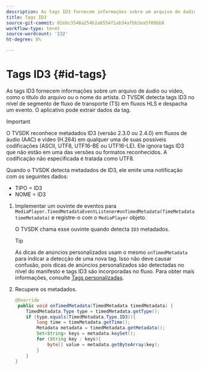 ```yaml
---
description: As tags ID3 fornecem informações sobre um arquivo de áudio ou vídeo, como o título do arquivo ou o nome do artista. O TVSDK detecta tags ID3 no nível de segmento de fluxo de transporte (TS) em fluxos HLS e despacha um evento. O aplicativo pode extrair dados da tag.
title: Tags ID3
source-git-commit: 02ebc3548a254b2a6554f1ab34afbb3ea5f09bb8
workflow-type: tm+mt
source-wordcount: '232'
ht-degree: 0%

---
```


# Tags ID3 {#id-tags}

As tags ID3 fornecem informações sobre um arquivo de áudio ou vídeo, como o título do arquivo ou o nome do artista. O TVSDK detecta tags ID3 no nível de segmento de fluxo de transporte (TS) em fluxos HLS e despacha um evento. O aplicativo pode extrair dados da tag.

>[!IMPORTANT]
>
>O TVSDK reconhece metadados ID3 (versão 2.3.0 ou 2.4.0) em fluxos de áudio (AAC) e vídeo (H.264) em qualquer uma de suas possíveis codificações (ASCII, UTF8, UTF16-BE ou UTF16-LE). Ele ignora tags ID3 que não estão em uma das versões ou formatos reconhecidos. A codificação não especificada é tratada como UTF8.

Quando o TVSDK detecta metadados de ID3, ele emite uma notificação com os seguintes dados:

* TIPO = ID3
* NOME = ID3

1. Implementar um ouvinte de eventos para `MediaPlayer.TimedMetadataEventListener#onTimedMetadata(TimeMetadata timeMetadata)` e registre-o com o `MediaPlayer` objeto.

   O TVSDK chama esse ouvinte quando detecta `ID3` metadados.

   >[!TIP]
   >
   >As dicas de anúncios personalizados usam o mesmo `onTimedMetadata` para indicar a detecção de uma nova tag. Isso não deve causar confusão, pois dicas de anúncios personalizados são detectadas no nível do manifesto e tags ID3 são incorporadas no fluxo. Para obter mais informações, consulte [Tags personalizadas](../../tvsdk-3x-android-prog/android-3x-advertising/ad-insertion/custom-tags-configure/android-3x-custom-tags-configure.md).

1. Recupere os metadados.

   ```java
   @Override 
    public void onTimedMetadata(TimedMetadata timedMetadata) { 
       TimedMetadata.Type type = timedMetadata.getType(); 
       if (type.equals(TimedMetadata.Type.ID3)){ 
           long time = timeMetadata.getTime(); 
           Metadata metadata = timedMetadata.getMetadata(); 
           Set<String> keys = metadata.keySet(); 
           for (String key : keys){ 
               byte[] value = metadata.getByteArray(key); 
           } 
       } 
   }
   ```
